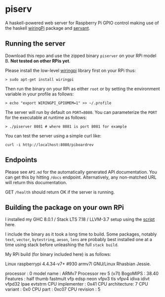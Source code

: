 # piserv

A haskell-powered web server for Raspberry Pi GPIO control making use of the haskell [wiringPi](https://hackage.haskell.org/package/wiringPi) package and [servant](https://hackage.haskell.org/package/servant).



## Running the server

Download this repo and use the zipped binary `piserver` on your RPi model B. **Not tested on other RPis yet**.

Please install the low-level [wiringpi](http://wiringpi.com/) library first on your RPi thus:

```
> sudo apt-get install wiringpi
```

Then run the binary on your RPi as either `root` or by setting the environment variable in your profile as follows:

```
> echo "export WIRINGPI_GPIOMEM=1" >> ~/.profile
```

The server will run by default on `PORT=8080`. You can parameterize the `PORT` for the executable at runtime as follows:

```
> ./piserver 8081 # where 8081 is port 8081 for example
```

You can test the server using a simple curl like:

```
curl -i http://localhost:8080/piboardrev
```

## Endpoints

Please see `API.md` for the automatically generated API documentation. You can get this by hitting `/docs` endpoint. Alternatively, any non-matched URL will return this documentation.

GET `/health` should return OK if the server is running.

## Building the package on your own RPi

I installed my GHC 8.0.1 / Stack LTS 7.18 / LLVM-3.7 setup using the [script](https://gist.github.com/jamesthompson/7730209b2b154bd0a182e6fe945a2838) here.

I include the binary as it took a long time to build. Some packages, notably `text`, `vector`, `bytestring`, `aeson`, `lens` are probably best installed one at a time using stack before unleashing the full `stack build`.

My RPi build (for binary included here) is as follows:

Linux raspberrypi 4.4.34-v7+ #930 armv7l GNU/Linux Rhasbian Jessie.

processor : 0
model name : ARMv7 Processor rev 5 (v7l)
BogoMIPS : 38.40
Features : half thumb fastmult vfp edsp neon vfpv3 tls vfpv4 idiva idivt vfpd32 lpae evtstrm
CPU implementer : 0x41
CPU architecture: 7
CPU variant : 0x0
CPU part : 0xc07
CPU revision : 5
